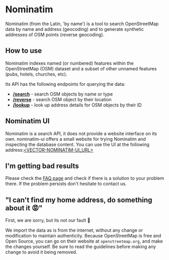 # Nominatim

Nominatim (from the Latin, 'by name') is a tool to search OpenStreetMap data by name and address (geocoding) and to generate synthetic addresses of OSM points (reverse geocoding).

## How to use
Nominatim indexes named (or numbered) features within the OpenStreetMap (OSM) dataset and a subset of other unnamed features (pubs, hotels, churches, etc).

Its API has the following endpoints for querying the data:
 * __[/search](/osm/nominatim/nominatim_search.md)__ - search OSM objects by name or type
 * __[/reverse](/osm/nominatim/nominatim_reverse.md)__ - search OSM object by their location
 * __[/lookup](/osm/nominatim/nominatim_lookup.md)__ - look up address details for OSM objects by their ID

## Nominatim UI
Nominatim is a search API, it does not provide a website interface on its own. nominatim-ui offers a small website for trying Nominatim and inspecting the database content.
You can use the UI at the following address:[<VECTOR-NOMINATIM-UI_URL>](<VECTOR-NOMINATIM-UI_URL>)


## I'm getting bad results
Please check the [FAQ page](/osm/nominatim/nominatim_faq) and check if there is a solution to your problem there. If the problem persists don't hesitate to contact us.

## "I can't find my home address, do something about it 😡"
First, we are sorry, but its not our fault 🤷

We import the data as is from the internet, without any change or modification to maintain authenticity. Because OpenStreetMap is free and Open Source, you can go on their website at `openstreetmap.org`, and make the changes yourself. Be sure to read the guidelines before making any change to avoid it being removed.
